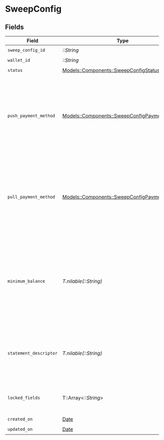 # SweepConfig


## Fields

| Field                                                                                                                                                                                                                                                        | Type                                                                                                                                                                                                                                                         | Required                                                                                                                                                                                                                                                     | Description                                                                                                                                                                                                                                                  |
| ------------------------------------------------------------------------------------------------------------------------------------------------------------------------------------------------------------------------------------------------------------ | ------------------------------------------------------------------------------------------------------------------------------------------------------------------------------------------------------------------------------------------------------------ | ------------------------------------------------------------------------------------------------------------------------------------------------------------------------------------------------------------------------------------------------------------ | ------------------------------------------------------------------------------------------------------------------------------------------------------------------------------------------------------------------------------------------------------------ |
| `sweep_config_id`                                                                                                                                                                                                                                            | *::String*                                                                                                                                                                                                                                                   | :heavy_check_mark:                                                                                                                                                                                                                                           | N/A                                                                                                                                                                                                                                                          |
| `wallet_id`                                                                                                                                                                                                                                                  | *::String*                                                                                                                                                                                                                                                   | :heavy_check_mark:                                                                                                                                                                                                                                           | N/A                                                                                                                                                                                                                                                          |
| `status`                                                                                                                                                                                                                                                     | [Models::Components::SweepConfigStatus](../../models/shared/sweepconfigstatus.md)                                                                                                                                                                            | :heavy_check_mark:                                                                                                                                                                                                                                           | N/A                                                                                                                                                                                                                                                          |
| `push_payment_method`                                                                                                                                                                                                                                        | [Models::Components::SweepConfigPaymentMethod](../../models/shared/sweepconfigpaymentmethod.md)                                                                                                                                                              | :heavy_check_mark:                                                                                                                                                                                                                                           | The payment method used to push or pull funds to a bank account.<br/>The push payment method can only be ach-credit-standard, ach-credit-same-day, or rtp-credit. The pull payment method can only be ach-debit-fund.                                        |
| `pull_payment_method`                                                                                                                                                                                                                                        | [Models::Components::SweepConfigPaymentMethod](../../models/shared/sweepconfigpaymentmethod.md)                                                                                                                                                              | :heavy_check_mark:                                                                                                                                                                                                                                           | The payment method used to push or pull funds to a bank account.<br/>The push payment method can only be ach-credit-standard, ach-credit-same-day, or rtp-credit. The pull payment method can only be ach-debit-fund.                                        |
| `minimum_balance`                                                                                                                                                                                                                                            | *T.nilable(::String)*                                                                                                                                                                                                                                        | :heavy_minus_sign:                                                                                                                                                                                                                                           | An optional field to specify an amount to maintain in the wallet. This is a decimal-formatted numerical string that represents up to 2 decimal place precision. In USD for example, 12.34 is $12.34 and 0.99 is $0.99. If not supplied, the default is 0.00. |
| `statement_descriptor`                                                                                                                                                                                                                                       | *T.nilable(::String)*                                                                                                                                                                                                                                        | :heavy_minus_sign:                                                                                                                                                                                                                                           | The text that appears on the banking statement. The default descriptor is a 10 character ID if an override is not set in the sweep configs statementDescriptor.                                                                                              |
| `locked_fields`                                                                                                                                                                                                                                              | T::Array<*::String*>                                                                                                                                                                                                                                         | :heavy_minus_sign:                                                                                                                                                                                                                                           | An array of fields that are locked. To request updates, please contact Moov support.                                                                                                                                                                         |
| `created_on`                                                                                                                                                                                                                                                 | [Date](https://ruby-doc.org/stdlib-2.6.1/libdoc/date/rdoc/Date.html)                                                                                                                                                                                         | :heavy_check_mark:                                                                                                                                                                                                                                           | N/A                                                                                                                                                                                                                                                          |
| `updated_on`                                                                                                                                                                                                                                                 | [Date](https://ruby-doc.org/stdlib-2.6.1/libdoc/date/rdoc/Date.html)                                                                                                                                                                                         | :heavy_check_mark:                                                                                                                                                                                                                                           | N/A                                                                                                                                                                                                                                                          |